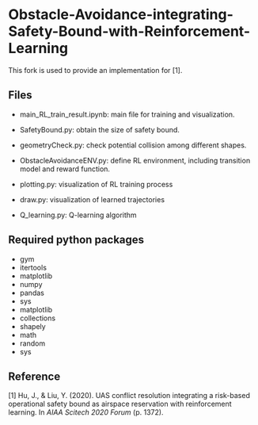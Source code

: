 # Obstacle-Avoidance-integrating-Safety-Bound-with-Reinforcement-Learning

This fork is used to provide an implementation for [1].

## Files

- main_RL_train_result.ipynb: main file for training and visualization.

- SafetyBound.py: obtain the size of safety bound.

- geometryCheck.py: check potential collision among different shapes.

- ObstacleAvoidanceENV.py: define RL environment, including transition model and reward function.

- plotting.py: visualization of RL training process

- draw.py: visualization of learned trajectories

- Q_learning.py: Q-learning algorithm




## Required python packages

- gym
- itertools
- matplotlib
- numpy
- pandas 
- sys
- matplotlib
- collections
- shapely
- math
- random
- sys

## Reference
[1] Hu, J., & Liu, Y. (2020). UAS conflict resolution integrating a risk-based operational safety bound as airspace reservation with reinforcement learning. In *AIAA Scitech 2020 Forum* (p. 1372).
